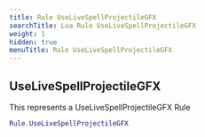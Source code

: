 ```yaml
---
title: Rule UseLiveSpellProjectileGFX
searchTitle: Lua Rule UseLiveSpellProjectileGFX
weight: 1
hidden: true
menuTitle: Rule UseLiveSpellProjectileGFX
---
```

## UseLiveSpellProjectileGFX

This represents a UseLiveSpellProjectileGFX Rule
```lua
Rule.UseLiveSpellProjectileGFX
```